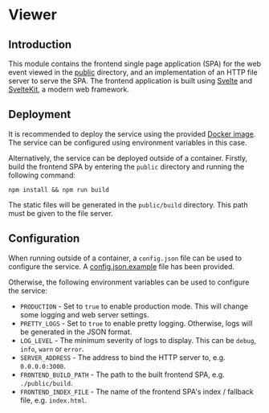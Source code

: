 # Viewer
## Introduction
This module contains the frontend single page application (SPA) for the web event viewed in the [public](./public)
directory, and an implementation of an HTTP file server to serve the SPA. The frontend application is built using
[Svelte](https://svelte.dev/) and [SvelteKit](https://kit.svelte.dev/), a modern web framework.

## Deployment
It is recommended to deploy the service using the provided [Docker image](../viewer.Dockerfile). The service can be
configured using environment variables in this case.

Alternatively, the service can be deployed outside of a container. Firstly, build the frontend SPA by entering the
`public` directory and running the following command:
```shell
npm install && npm run build
```

The static files will be generated in the `public/build` directory. This path must be given to the file server.

## Configuration
When running outside of a container, a `config.json` file can be used to configure the service. A
[config.json.example](./config.json.example) file has been provided.

Otherwise, the following environment variables can be used to configure the service:
- `PRODUCTION` - Set to `true` to enable production mode. This will change some logging and web server settings.
- `PRETTY_LOGS` - Set to `true` to enable pretty logging. Otherwise, logs will be generated in the JSON format.
- `LOG_LEVEL` - The minimum severity of logs to display. This can be `debug`, `info`, `warn` or `error`.
- `SERVER_ADDRESS` - The address to bind the HTTP server to, e.g. `0.0.0.0:3000`.
- `FRONTEND_BUILD_PATH` - The path to the built frontend SPA, e.g. `./public/build`.
- `FRONTEND_INDEX_FILE` - The name of the frontend SPA's index / fallback file, e.g. `index.html`.